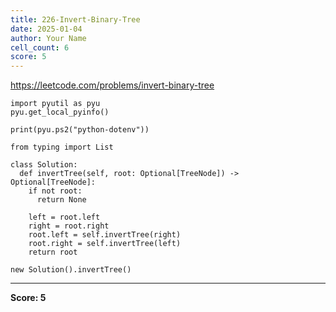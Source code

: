 ```yaml
---
title: 226-Invert-Binary-Tree
date: 2025-01-04
author: Your Name
cell_count: 6
score: 5
---
```


https://leetcode.com/problems/invert-binary-tree


```
import pyutil as pyu
pyu.get_local_pyinfo()
```


```
print(pyu.ps2("python-dotenv"))
```


```
from typing import List
```


```
class Solution:
  def invertTree(self, root: Optional[TreeNode]) -> Optional[TreeNode]:
    if not root:
      return None

    left = root.left
    right = root.right
    root.left = self.invertTree(right)
    root.right = self.invertTree(left)
    return root
```


```
new Solution().invertTree()
```


---
**Score: 5**